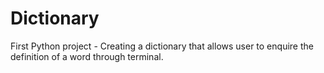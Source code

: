 # Dictionary
First Python project - Creating a dictionary that allows user to enquire the definition of a word through terminal.
